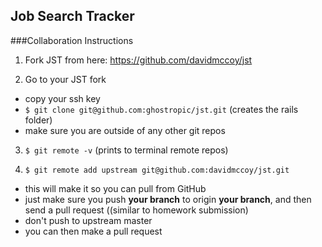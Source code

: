 ## Job Search Tracker

###Collaboration Instructions

1. Fork JST from here: https://github.com/davidmccoy/jst

2. Go to your JST fork
  * copy your ssh key
  * ```$ git clone git@github.com:ghostropic/jst.git``` (creates the rails folder)
  * make sure you are outside of any other git repos

3. ```$ git remote -v``` (prints to terminal remote repos)

4. ```$ git remote add upstream git@github.com:davidmccoy/jst.git```
  * this will make it so you can pull from GitHub
  * just make sure you push __your branch__ to origin __your branch__, and then send a pull request ((similar to homework submission)
  * don't push to upstream master
  * you can then make a pull request
